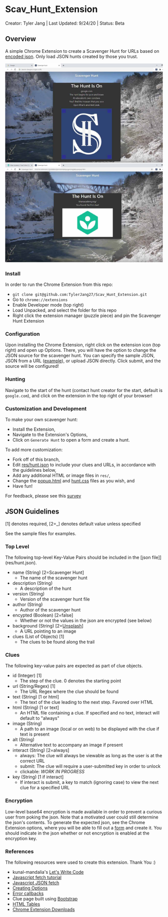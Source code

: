# Scav_Hunt_Extension

Creator: Tyler Jang |
Last Updated: 9/24/20 |
Status: Beta

## Overview

A simple Chrome Extension to create a Scavenger Hunt for URLs based on [encoded json](res/hunt.json). Only load JSON hunts created by those you trust.

![image](graphics/clue_1.jpg)
![image](graphics/clue_2.jpg)

### Install

In order to run the Chrome Extension from this repo:
 - `git clone git@github.com:TylerJang27/Scav_Hunt_Extension.git`
 - Go to `chrome://extensions`
 - Enable Developer mode (top right)
 - Load Unpacked, and select the folder for this repo
 - Right click the extension manager (puzzle piece) and pin the Scavenger Hunt Extension

### Configuration

Upon installing the Chrome Extension, right click on the extension icon (top right) and open up Options. There, you will have the option to change the JSON source for the scavenger hunt. You can specify the sample JSON, JSON from a URL ([example](https://raw.githubusercontent.com/TylerJang27/Scav_Hunt_Extension/master/res/hunt.json)), or upload JSON directly. Click submit, and the source will be configured!

### Hunting

Navigate to the start of the hunt (contact hunt creator for the start, default is `google.com`), and click on the extension in the top right of your browser!

### Customization and Development

To make your own scavenger hunt:
 - Install the Extension,
 - Navigate to the Extension's Options,
 - Click on `Generate Hunt` to open a form and create a hunt.

 To add more customization:
 - Fork off of this branch,
 - Edit [res/hunt.json](res/hunt.json) to include your clues and URLs, in accordance with the guidelines below,
 - Add any additional HTML or image files in `res/`,
 - Change the [popup.html](popup.html) and [hunt.css](hunt.css) files as you wish, and
 - Have fun!

 For feedback, please see this [survey](https://forms.gle/3ZhvtKasc3WZZF9V7)

## JSON Guidelines
[1] denotes required, [2=_] denotes default value unless specified

See the sample files for examples.

### Top Level

The following top-level Key-Value Pairs should be included in the [json file]](res/hunt.json).
 - name (String) [2=Scavenger Hunt]
    - The name of the scavenger hunt
 - description (String)
    - A description of the hunt
 - version (String)
    - Version of the scavenger hunt file
 - author (String)
    - Author of the scavenger hunt
 - encypted (Boolean) [2=false]
    - Whether or not the values in the json are encrypted (see below)
- background (String) [2=[Unsplash](https://unsplash.com/photos/J_xAScfz3EE)]
   - A URL pointing to an image
 - clues (List of Objects) [1]
    - The clues to be found along the trail

### Clues

The following key-value pairs are expected as part of clue objects.
 - id (Integer) [1]
    - The step of the clue. 0 denotes the starting point
 - url (String/Regex) [1]
    - The URL Regex where the clue should be found
 - text (String) [1 or html]
    - The text of the clue leading to the next step. Favored over HTML
 - html (String) [1 or text]
    - An HTML file containing a clue. If specified and no text, interact will default to "always"
 - image (String)
    - A path to an image (local or on web) to be displayed with the clue if text is present
 - alt (String)
    - Alternative text to accompany an image if present
 - interact (String) [2=always]
    - always: The clue will always be viewable as long as the user is at the correct URL
    - submit: The clue will require a user-submitted key in order to unlock
    - clickable: *WORK IN PROGRESS*
 - key (String) [1 if interact]
    - If interact is submit, a key to match (ignoring case) to view the next clue for a specified URL

### Encryption

Low-level base64 encryption is made available in order to prevent a curious user from poking the json. Note that a motivated user could still determine the json's contents. To generate the expected json, see the Chrome Extension options, where you will be able to fill out a [form](encode.html) and create it. You should indicate in the json whether or not encryption is enabled at the encryption key.

### References

The following resources were used to create this extension. Thank You :)
 - kunal-mandalia's [Let's Write Code](https://github.com/shama/letswritecode/tree/master/how-to-make-chrome-extensions)
 - [Javascript fetch tutorial](https://www.javascripttutorial.net/javascript-fetch-api/#:~:text=The%20fetch()%20method%20returns,%2F%2F%20handle%20the%20error%20%7D)
 - [Javascript JSON fetch](https://daveceddia.com/unexpected-token-in-json-at-position-0/)
 - [Creating Options](https://developer.chrome.com/extensions/options)
 - [Error callbacks](https://stackoverflow.com/questions/51600832/how-to-make-chrome-downloads-api-wait-until-a-download-has-ended)
 - Clue page built using [Bootstrap](https://getbootstrap.com/)
 - [HTML Tables](https://www.w3schools.com/jsref/met_tablerow_insertcell.asp#:~:text=Insert%20new%20row(s)%20at,cells%20in%20the%20new%20row.)
 - [Chrome Extension Downloads](https://stackoverflow.com/questions/4845215/making-a-chrome-extension-download-a-file/24162238)